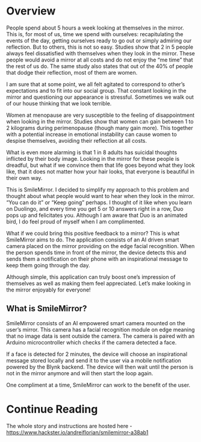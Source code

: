 # Overview
People spend about 5 hours a week looking at themselves in the mirror. This is, for most of us, time we spend with ourselves: recapitulating the events of the day, getting ourselves ready to go out or simply admiring our reflection. But to others, this is not so easy.
Studies show that 2 in 5 people always feel dissatisfied with themselves when they look in the mirror. These people would avoid a mirror at all costs and do not enjoy the “me time” that the rest of us do. The same study also states that out of the 40% of people that dodge their reflection, most of them are women.

I am sure that at some point, we all felt agitated to correspond to other’s expectations and to fit into our social group. That constant looking in the mirror and questioning our appearance is stressful. Sometimes we walk out of our house thinking that we look terrible.

Women at menopause are very susceptible to the feeling of disappointment when looking in the mirror. Studies show that women can gain between 1 to 2 kilograms during perimenopause (though many gain more). This together with a potential increase in emotional instability can cause women to despise themselves, avoiding their reflection at all costs.

What is even more alarming is that 1 in 8 adults has suicidal thoughts inflicted by their body image. Looking in the mirror for these people is dreadful, but what if we convince them that life goes beyond what they look like, that it does not matter how your hair looks, that everyone is beautiful in their own way.

This is SmileMirror. I decided to simplify my approach to this problem and thought about what people would want to hear when they look in the mirror. “You can do it” or “Keep going” perhaps. I thought of it like when you learn on Duolingo, and every time you get 5 or 10 answers right in a row, Duo pops up and felicitates you. Although I am aware that Duo is an animated bird, I do feel proud of myself when I am complimented.

What if we could bring this positive feedback to a mirror? This is what SmileMirror aims to do. The application consists of an AI driven smart camera placed on the mirror providing on the edge facial recognition. When the person spends time in front of the mirror, the device detects this and sends them a notification on their phone with an inspirational message to keep them going through the day.

Although simple, this application can truly boost one’s impression of themselves as well as making them feel appreciated. Let’s make looking in the mirror enjoyably for everyone!

## What is SmileMirror?
SmileMirror consists of an AI empowered smart camera mounted on the user’s mirror. This camera has a facial recognition module on edge meaning that no image data is sent outside the camera. The camera is paired with an Arduino microcontroller which checks if the camera detected a face.

If a face is detected for 2 minutes, the device will choose an inspirational message stored locally and send it to the user via a mobile notification powered by the Blynk backend. The device will then wait until the person is not in the mirror anymore and will then start the loop again.

One compliment at a time, SmileMirror can work to the benefit of the user.

# Continue Reading
The whole story and instructions are hosted here - https://www.hackster.io/andreiflorian/smilemirror-a38ab1